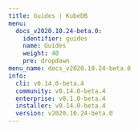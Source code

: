 ```yaml
---
title: Guides | KubeDB
menu:
  docs_v2020.10.24-beta.0:
    identifier: guides
    name: Guides
    weight: 40
    pre: dropdown
menu_name: docs_v2020.10.24-beta.0
info:
  cli: v0.14.0-beta.4
  community: v0.14.0-beta.4
  enterprise: v0.1.0-beta.4
  installer: v0.14.0-beta.4
  version: v2020.10.24-beta.0
---
```


